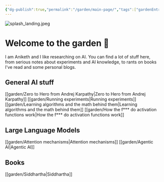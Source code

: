 ```yaml
---
{"dg-publish":true,"permalink":"/garden/main-page/","tags":["gardenEntry"]}
---
```


![splash_landing.jpeg](/img/user/images/splash_landing.jpeg)
# Welcome to the garden :leaves:

I am Aniketh and I like researching on AI. You can find a lot of stuff here, from serious notes about experiments and AI knowledge, to rants on books I've read and some personal blogs.

## General AI stuff
[[garden/Zero to Hero from Andrej Karpathy\|Zero to Hero from Andrej Karpathy]]
[[garden/Running experiments\|Running experiments]]
[[garden/Learning algorithms and the math behind them\|Learning algorithms and the math behind them]]
[[garden/How the f*** do activation functions work\|How the f*** do activation functions work]]

## Large Language Models
[[garden/Attention mechanisms\|Attention mechanisms]]
[[garden/Agentic AI\|Agentic AI]]

## Books 
[[garden/Siddhartha\|Siddhartha]]